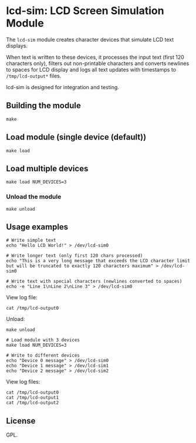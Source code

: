 # lcd-sim: LCD Screen Simulation Module

The `lcd-sim` module creates character devices that simulate LCD text displays.

When text is written to these devices, it processes the input text (first 120 characters only), filters out non-printable characters and converts newlines to spaces for LCD display and logs all text updates with timestamps to `/tmp/lcd-output*` files.

lcd-sim is designed for integration and testing.

## Building the module

```
make
```

## Load module (single device (default))
```
make load
```

## Load multiple devices
```
make load NUM_DEVICES=3
```

### Unload the module
```
make unload
```

## Usage examples

```
# Write simple text
echo "Hello LCD World!" > /dev/lcd-sim0

# Write longer text (only first 120 chars processed)
echo "This is a very long message that exceeds the LCD character limit but will be truncated to exactly 120 characters maximum" > /dev/lcd-sim0

# Write text with special characters (newlines converted to spaces)
echo -e "Line 1\nLine 2\nLine 3" > /dev/lcd-sim0
```
View log file:
```
cat /tmp/lcd-output0
```
Unload:
```
make unload
```

```
# Load module with 3 devices
make load NUM_DEVICES=3

# Write to different devices
echo "Device 0 message" > /dev/lcd-sim0
echo "Device 1 message" > /dev/lcd-sim1
echo "Device 2 message" > /dev/lcd-sim2
```

View log files:
```
cat /tmp/lcd-output0
cat /tmp/lcd-output1
cat /tmp/lcd-output2
```

## License

GPL. 